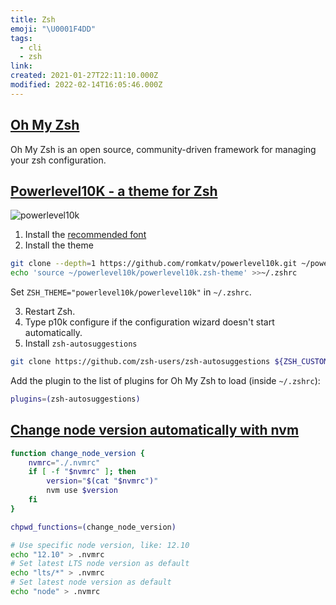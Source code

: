 ```yaml
---
title: Zsh
emoji: "\U0001F4DD"
tags:
  - cli
  - zsh
link:
created: 2021-01-27T22:11:10.000Z
modified: 2022-02-14T16:05:46.000Z
---
```


## [Oh My Zsh](https://github.com/ohmyzsh/ohmyzsh)

Oh My Zsh is an open source, community-driven framework for managing your zsh configuration.

## [Powerlevel10K - a theme for Zsh](https://github.com/romkatv/powerlevel10k)

![powerlevel10k](https://raw.githubusercontent.com/romkatv/powerlevel10k-media/master/prompt-styles-high-contrast.png)

1. Install the [recommended font](https://github.com/romkatv/powerlevel10k#meslo-nerd-font-patched-for-powerlevel10k)
2. Install the theme

```zsh
git clone --depth=1 https://github.com/romkatv/powerlevel10k.git ~/powerlevel10k
echo 'source ~/powerlevel10k/powerlevel10k.zsh-theme' >>~/.zshrc
```

Set `ZSH_THEME="powerlevel10k/powerlevel10k"` in `~/.zshrc`.

3. Restart Zsh.
4. Type p10k configure if the configuration wizard doesn't start automatically.
5. Install `zsh-autosuggestions`

```sh
git clone https://github.com/zsh-users/zsh-autosuggestions ${ZSH_CUSTOM:-~/.oh-my-zsh/custom}/plugins/zsh-autosuggestions
```

Add the plugin to the list of plugins for Oh My Zsh to load (inside `~/.zshrc`):

```sh
plugins=(zsh-autosuggestions)
```

## [Change node version automatically with nvm](https://mrgregory.dev/posts/change-node-version-automatically-zsh)

```sh
function change_node_version {
	nvmrc="./.nvmrc"
	if [ -f "$nvmrc" ]; then
		version="$(cat "$nvmrc")"
		nvm use $version
	fi
}

chpwd_functions=(change_node_version)
```

```sh
# Use specific node version, like: 12.10
echo "12.10" > .nvmrc
# Set latest LTS node version as default
echo "lts/*" > .nvmrc
# Set latest node version as default
echo "node" > .nvmrc
```
